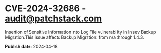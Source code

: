 # CVE-2024-32686 - audit@patchstack.com

Insertion of Sensitive Information into Log File vulnerability in Inisev Backup Migration.This issue affects Backup Migration: from n/a through 1.4.3.



**Publish date:** 2024-04-18
